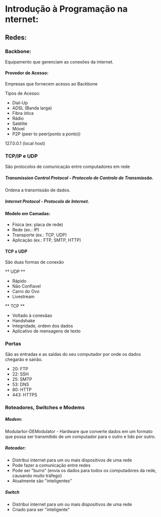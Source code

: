 # Introdução à Programação na nternet:

## Redes:

### Backbone:
Equipamento que gerenciam as conexões da internet.

#### Provedor de Acesso:
Empresas que fornecem acesso ao Backbone

Tipos de Acesso:
- Dial-Up
- ADSL (Banda larga)
- Fibra òtica
- Rádio
- Satélite
- Móvel
- P2P (peer to peer(ponto a ponto))


127.0.0.1 (local host)

### TCP/IP e UDP
São protocolos de comunicação entre computadores em rede

##### Transmission Control Protocol - Protocolo de Controle de Transmissão.
Ordena a transmissão de dados.

##### Internet Protocol - Protocolo de Internet.

#### Modelo em Camadas:
- Física (ex: placa de rede)
- Rede (ex.: IP)
- Transporte (ex.: TCP, UDP)
- Aplicação (ex.: FTP, SMTP, HTTP)

#### TCP x UDP

São duas formas de conexão

** UDP **
- Rápido
- Não Confiavel
- Carro do Ovo
- Livestream

** TCP **
- Voltado à conexãao
- Handshake
- Integridade, ordem dos dados
- Aplicativo de mensagens de texto

### Portas
São as entradas e as saídas do seu computador por onde os dados chegarão e sairão.
- 20: FTP
- 22: SSH
- 25: SMTP
- 53: DNS
- 80: HTTP
- 443: HTTPS

### Roteadores, Switches e Modems

##### Modem:
Modulartor-DEModulator - Hardware que converte dados em um formato que possa ser transmitido de um computador para o outro
e lido por outro.

##### Roteador:
- Distribui internet para um ou mais dispositivos de uma rede
- Pode fazer a comunicação entre redes
- Pode ser "burro" (envia os dados para todos os computadores da rede, causando muito tráfego)
- Atualmente são "inteligentes"

##### Switch
- Distribui internet para um ou mais dispositivos de uma rede
- Criado para ser "inteligente"
